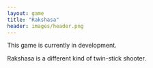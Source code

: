 ```yaml
---
layout: game
title: "Rakshasa"
header: images/header.png
---
```

<div class="alert alert-warning">
	<p>This game is currently in development.</p>
</div>

Rakshasa is a different kind of twin-stick shooter.
